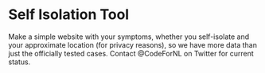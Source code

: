 # Self Isolation Tool

Make a simple website with your symptoms, whether you self-isolate and your approximate location (for privacy reasons), so we have more data than just the officially tested cases. Contact @CodeForNL on Twitter for current status.
